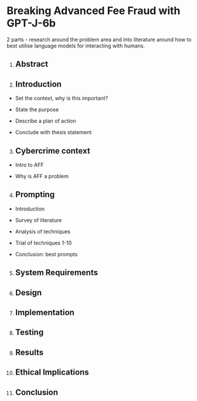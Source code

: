 ﻿
# Breaking Advanced Fee Fraud with GPT-J-6b

  
 2 parts - research around the problem area and into literature around how to best utilise language models for interacting with humans.

1.  ## Abstract
    
2.  ## Introduction
    
-   Set the context, why is this important?
    
-   State the purpose
    
-   Describe a plan of action
    
-   Conclude with thesis statement
    

  

3.  ## Cybercrime context
    

-   Intro to AFF
    
-   Why is AFF a problem
    

  

4.  ## Prompting
    

-   Introduction
    
-   Survey of literature
    
-   Analysis of techniques
    
-   Trial of techniques 1-10
    
-   Conclusion: best prompts
    

  
  
  
  
  

5. ## System Requirements

6. ## Design

7. ## Implementation

8. ## Testing

9. ## Results

10. ## Ethical Implications

11. ## Conclusion
